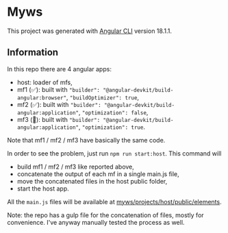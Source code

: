 # Myws

This project was generated with [Angular CLI](https://github.com/angular/angular-cli) version 18.1.1.

## Information

In this repo there are 4 angular apps:

- host: loader of mfs,
- mf1 (✅): built with `"builder": "@angular-devkit/build-angular:browser"`, `"buildOptimizer": true`,
- mf2 (✅): built with `"builder": "@angular-devkit/build-angular:application"`, `"optimization": false`,
- mf3 (🚫): built with `"builder": "@angular-devkit/build-angular:application"`, `"optimization": true`.

Note that mf1 / mf2 / mf3 have basically the same code.

In order to see the problem, just run `npm run start:host`. This command will

- build mf1 / mf2 / mf3 like reported above,
- concatenate the output of each mf in a single main.js file,
- move the concatenated files in the host public folder,
- start the host app.

All the `main.js` files will be available at [myws/projects/host/public/elements](https://github.com/mauriziocescon/myws/tree/develop/projects/host/public/elements).

Note: the repo has a gulp file for the concatenation of files, mostly for convenience. I've anyway manually tested the process as well. 
